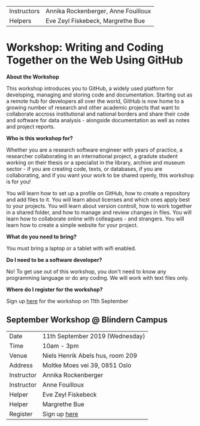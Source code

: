 |||
|---|---|
|Instructors|Annika Rockenberger, Anne Fouilloux|
|Helpers|Eve Zeyl Fiskebeck, Margrethe Bue|

# Workshop: Writing and Coding Together on the Web Using GitHub

**About the Workshop**

This workshop introduces you to GitHub, a widely used platform for developing, 
managing and storing code and documentation. Starting out as a remote hub for developers all over the world,
GitHub is now home to a growing number of research and other academic projects that
want to collaborate accross institutional and national borders and share their code and software for data analysis - 
alongside documentation as well as notes and project reports.

**Who is this workshop for?**

Whether you are a research software engineer with years of practice, a researcher collaborating in an
international project, a gradute student working on their thesis or a specialist in the library, archive 
and museum sector - if you are creating code, texts, or databases, if you are collaborating, and if you 
want your work to be shared openly, this workshop is for you!

You will learn how to set up a profile on GitHub, how to create a repository and add files to it.
You will learn about licenses and which ones apply best to your projects.
You will learn about version controll, how to work together in a shared folder, and how to manage and 
review changes in files.
You will learn how to collaborate online with colleagues - and strangers.
You will learn how to create a simple website for your project.

**What do you need to bring?**

You must bring a laptop or a tablet with wifi enabled.

**Do I need to be a software developer?**

No! To get use out of this workshop, you don't need to know any programming language or do any coding.
We will work with text files only.

**Where do I register for the workshop?**

Sign up [here](https://nettskjema.uio.no/a/122784) for the workshop on 11th September

## September Workshop @ Blindern Campus

|||
|---|---|
|Date|11th September 2019 (Wednesday)|
|Time|10am - 3pm|
|Venue|Niels Henrik Abels hus, room 209|
|Address|Moltke Moes vei 39, 0851 Oslo|
|Instructor|Annika Rockenberger|
|Instructor|Anne Fouilloux|
|Helper|Eve Zeyl Fiskebeck|
|Helper|Margrethe Bue|
|Register|Sign up [here](https://nettskjema.uio.no/a/122784)|

<!-- ## October Workshop @ Blindern Campus
|||
|---|---|
|Date|11th September 2019 (Wednesday)|
|Time|10am - 3 pm|
|Venue|Niels Henrik Abels hus, room 209|
|Address|Moltke Moes vei 39, 0851 Oslo|
|Register|Sign up [here]()| -->

